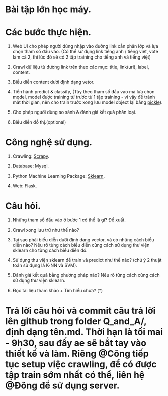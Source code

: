 # Bài tập lớn học máy.

# Các bước thực hiện.

1. Web UI cho phép người dùng nhập vào đường link cần phân lớp và lựa chọn tham số đầu vào. (Có thể sử dụng link tiếng anh / tiếng việt, vote làm cả 2, thì lúc đó sẽ có 2 tập training cho tiếng anh và tiếng việt)

2. Crawl dữ liệu từ đường link trên theo các mục: title, link(url), label, content.

3. Biểu diễn content dưới định dạng vetor.

4. Tiến hành predict & classify, (Tùy theo tham số đầu vào mà lựa chọn model, model được training từ trước từ 1 tập training - vì vậy để tránh mất thời gian, nên cho train trước xong lưu model object lại bằng [pickle](https://docs.python.org/3/library/pickle.html)).

5. Cho phép người dùng so sánh & đánh giá kết quả phân loại.

6. Biểu diễn đồ thị.(optional)

# Công nghệ sử dụng.

1. Crawling: [Scrapy](https://scrapy.org).

2. Database: Mysql.

3. Python Machine Learning Package: [Sklearn](http://scikit-learn.org/stable/).

4. Web: Flask.

# Câu hỏi.

1. Những tham số đầu vào ở bước 1 có thể là gì? Đề xuất.

2. Crawl xong lưu trữ như thế nào?

3. Tại sao phải biểu diễn dưới định dạng vector, và có những cách biểu diễn nào? Nêu rõ từng cách biểu diễn cùng cách sử dụng thư viện sklearn cho từng cách biểu diễn đó.

4. Sử dụng thư viện sklearn để train và predict như thế nào? (chú ý 2 thuật toán sử dụng là K-NN và SVM).

5. Đánh giá kết quả bằng phương pháp nào? Nêu rõ từng cách cùng cách sử dụng thư viện sklearn.

6. Đọc tài liệu tham khảo + Tìm hiểu chưa? (*)

# Trả lời câu hỏi và commit câu trả lời lên github trong folder Q\_and\_A/, định dạng tên.md. Thời hạn là tối mai - 9h30, sau đấy ae sẽ bắt tay vào thiết kế và làm. Riêng @Công tiếp tục setup việc crawling, để có được tập train sớm nhất có thể, liên hệ @Đông để sử dụng server.
